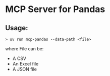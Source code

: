# MCP Server for Pandas

## Usage:

```console
> uv run mcp-pandas --data-path <file>
```

where File can be:
- A CSV 
- An Excel file
- A JSON file